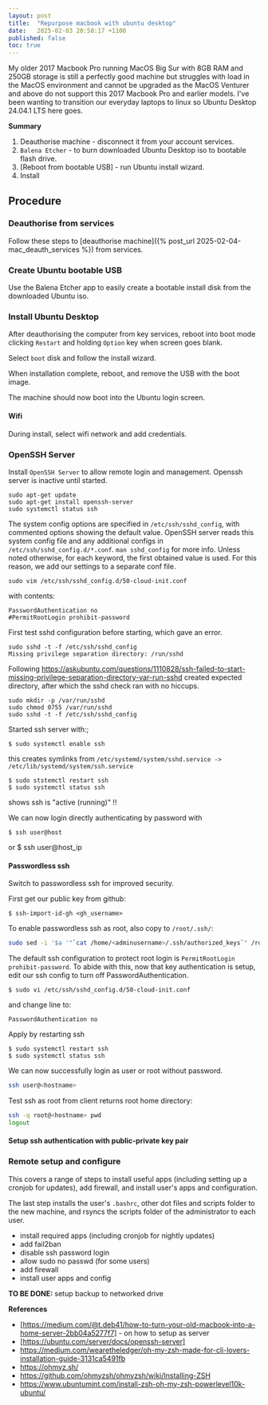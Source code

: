 ```yaml
---
layout: post
title:  "Repurpose macbook with ubuntu desktop"
date:   2025-02-03 20:58:17 +1100
published: false
toc: true
---
```


My older 2017 Macbook Pro running MacOS Big Sur with 8GB RAM and 250GB storage is still a perfectly good machine but struggles with load in the MacOS environment and cannot be upgraded as the MacOS Venturer and above do not support this 2017 Macbook Pro and earlier models. I've been wanting to transition our everyday laptops to linux so Ubuntu Desktop 24.04.1 LTS here goes.

**Summary**

1. Deauthorise machine - disconnect it from your account services.
2. `Balena Etcher` - to burn downloaded Ubuntu Desktop iso to bootable flash drive.
3. [Reboot from bootable USB] - run Ubuntu install wizard.
4. Install

## Procedure

### Deauthorise from services

Follow these steps to [deauthorise machine]({% post_url 2025-02-04-mac_deauth_services %}) from services.


### Create Ubuntu bootable USB

Use the Balena Etcher app to easily create a bootable install disk from the downloaded Ubuntu iso.

### Install Ubuntu Desktop

After deauthorising the computer from key services, reboot into boot mode clicking `Restart` and holding `Option` key when screen goes blank.

Select `boot` disk and follow the install wizard.

When installation complete, reboot, and remove the USB with the boot image.

The machine should now boot into the Ubuntu login screen.

#### Wifi

During install, select wifi network and add credentials.


### OpenSSH Server

Install `OpenSSH Server` to allow remote login and management. Openssh server is inactive until started.

```
sudo apt-get update
sudo apt-get install openssh-server
sudo systemctl status ssh
```

The system config options are specified in `/etc/ssh/sshd_config`, with commented options showing the default value. OpenSSH server reads this system config file and any additional configs in `/etc/ssh/sshd_config.d/*.conf`. `man sshd_config` for more info. Unless noted otherwise, for each keyword, the first obtained value is used. For this reason, we add our settings to a separate conf file.

```
sudo vim /etc/ssh/sshd_config.d/50-cloud-init.conf
```
with contents:
```
PasswordAuthentication no
#PermitRootLogin prohibit-password
```

First test sshd configuration before starting, which gave an error.

```
sudo sshd -t -f /etc/ssh/sshd_config
Missing privilege separation directory: /run/sshd
```

Following https://askubuntu.com/questions/1110828/ssh-failed-to-start-missing-privilege-separation-directory-var-run-sshd created expected directory, after which the sshd check ran with no hiccups.

```
sudo mkdir -p /var/run/sshd
sudo chmod 0755 /var/run/sshd
sudo sshd -t -f /etc/ssh/sshd_config
```

Started ssh server with:;

    $ sudo systemctl enable ssh

this creates symlinks from `/etc/systemd/system/sshd.service -> /etc/lib/systemd/system/ssh.service`

    $ sudo ststemctl restart ssh
    $ sudo systemctl status ssh

shows ssh is "active (running)" !!

We can now login directly authenticating by password with

    $ ssh user@host

or
    $ ssh user@host_ip


#### Passwordless ssh

Switch to passwordless ssh for improved security.

First get our public key from github:

    $ ssh-import-id-gh <gh_username>

To enable passwordless ssh as root, also copy to `/root/.ssh/`:

```bash
sudo sed -i '$a '"`cat /home/<adminusername>/.ssh/authorized_keys`" /root/.ssh/authorized_keys
```

The default ssh configuration to protect root login is `PermitRootLogin prohibit-password`. To abide with this, now that key authentication is setup, edit our ssh config to turn off PasswordAuthentication.

    $ sudo vi /etc/ssh/sshd_config.d/50-cloud-init.conf

and change line to:

    PasswordAuthentication no

Apply by restarting ssh

    $ sudo systemctl restart ssh
    $ sudo systemctl status ssh

We can now successfully login as user or root without password.

```bash
ssh user@<hostname>
```

Test ssh as root from client returns root home directory:

```bash
ssh -q root@<hostname> pwd
logout
```











#### Setup ssh authentication with public-private key pair



### Remote setup and configure

This covers a range of steps to install useful apps (including setting up a cronjob for updates), add firewall, and install user's apps and configuration.

The last step installs the user's `.bashrc`, other dot files and scripts folder to the new machine, and rsyncs the scripts folder of the administrator to each user.

- install required apps (including cronjob for nightly updates)
- add fail2ban
- disable ssh password login
- allow sudo no passwd (for some users)
- add firewall
- install user apps and config


**TO BE DONE:** setup backup to networked drive


**References**

- [https://medium.com/@t.deb41/how-to-turn-your-old-macbook-into-a-home-server-2bb04a5277f7] - on how to setup as server
- [https://ubuntu.com/server/docs/openssh-server]
- https://medium.com/wearetheledger/oh-my-zsh-made-for-cli-lovers-installation-guide-3131ca5491fb
- https://ohmyz.sh/
- https://github.com/ohmyzsh/ohmyzsh/wiki/Installing-ZSH
- https://www.ubuntumint.com/install-zsh-oh-my-zsh-powerlevel10k-ubuntu/
